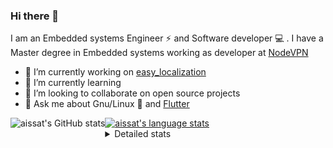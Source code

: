 ### Hi there 👋

I am an Embedded systems Engineer ⚡️ and Software developer 💻 . I have a Master degree in Embedded systems working as developer at [NodeVPN](https://nodevpn.io/) 

- 🔭 I’m currently working on [easy_localization](https://pub.dev/packages/easy_localization)
- 🌱 I’m currently learning 
- 👯 I’m looking to collaborate on open source projects
- 💬 Ask me about  Gnu/Linux 🐧 and [Flutter](https://flutter.dev) 

<a href="https://profile-summary-for-github.com/user/aissat">
  <img align="left" height="170px" src="https://github-readme-stats.vercel.app/api?username=aissat&show_icons=true&line_height=27&count_private=true&include_all_commits=true" alt="aissat's GitHub stats"/>
  <img src="https://github-readme-stats.vercel.app/api/top-langs/?username=aissat&hide_langs_below=5&layout=compact" alt="aissat's language stats"/>
</a>

<details>
<summary>Detailed stats</summary>
 

### 🧐 Waka Stats

<!--START_SECTION:waka-->
![Profile Views](http://img.shields.io/badge/Profile%20Views-0-blue)

![Lines of code](https://img.shields.io/badge/From%20Hello%20World%20I%27ve%20Written-447628%20lines%20of%20code-blue)

**🐱 My Github Data** 

> 🏆 333 Contributions in the Year 2020
 > 
> 📦 26.5 kB Used in Github's Storage 
 > 
> 💼 Opted to Hire
 > 
> 📜 124 Public Repositories
 > 
> 🔑 10 Private Repositories 

**I'm a Night 🦉** 

```text
🌞 Morning    35 commits     ██░░░░░░░░░░░░░░░░░░░░░░░   8.16% 
🌆 Daytime    39 commits     ██░░░░░░░░░░░░░░░░░░░░░░░   9.09% 
🌃 Evening    173 commits    ██████████░░░░░░░░░░░░░░░   40.33% 
🌙 Night      182 commits    ██████████░░░░░░░░░░░░░░░   42.42%

```
📅 **I'm Most Productive on Tuesday** 

```text
Monday       74 commits     ████░░░░░░░░░░░░░░░░░░░░░   17.25% 
Tuesday      119 commits    ███████░░░░░░░░░░░░░░░░░░   27.74% 
Wednesday    58 commits     ███░░░░░░░░░░░░░░░░░░░░░░   13.52% 
Thursday     58 commits     ███░░░░░░░░░░░░░░░░░░░░░░   13.52% 
Friday       42 commits     ██░░░░░░░░░░░░░░░░░░░░░░░   9.79% 
Saturday     66 commits     ███░░░░░░░░░░░░░░░░░░░░░░   15.38% 
Sunday       12 commits     ░░░░░░░░░░░░░░░░░░░░░░░░░   2.8%

```


📊 **This Week I Spent My Time On** 

```text
⌚︎ Time Zone: Africa/Algiers

💬 Programming Languages: 
Dart                     39 hrs 25 mins      ████████████████████████░   95.56% 
YAML                     58 mins             ░░░░░░░░░░░░░░░░░░░░░░░░░   2.36% 
Swift                    30 mins             ░░░░░░░░░░░░░░░░░░░░░░░░░   1.23% 
JSON                     11 mins             ░░░░░░░░░░░░░░░░░░░░░░░░░   0.45% 
XML                      6 mins              ░░░░░░░░░░░░░░░░░░░░░░░░░   0.25%

🔥 Editors: 
VS Code                  41 hrs 15 mins      █████████████████████████   100.0%

💻 Operating System: 
Mac                      30 hrs 27 mins      ██████████████████░░░░░░░   73.81% 
Linux                    10 hrs 48 mins      ██████░░░░░░░░░░░░░░░░░░░   26.19%

```

**I Mostly Code in Dart** 

```text
Dart                     14 repos            ██████████░░░░░░░░░░░░░░░   40.0% 
PHP                      4 repos             ██░░░░░░░░░░░░░░░░░░░░░░░   11.43% 
Vala                     4 repos             ██░░░░░░░░░░░░░░░░░░░░░░░   11.43% 
C                        3 repos             ██░░░░░░░░░░░░░░░░░░░░░░░   8.57% 
CSS                      2 repos             █░░░░░░░░░░░░░░░░░░░░░░░░   5.71%

```


**Timeline**

![Chart not found](https://github.com/aissat/aissat/blob/master/charts/bar_graph.png) 


<!--END_SECTION:waka-->

</details>
